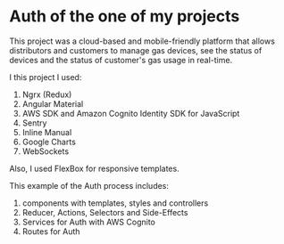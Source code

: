 # Auth of the one of my projects

This project was a cloud-based and mobile-friendly platform that allows distributors and customers to manage gas devices, see the status of devices and the status of customer's gas usage in real-time. 

I this project I used:
1) Ngrx (Redux)
2) Angular Material
3) AWS SDK and Amazon Cognito Identity SDK for JavaScript
4) Sentry
5) Inline Manual
6) Google Charts
7) WebSockets

Also, I used FlexBox for responsive templates.

This example of the Auth process includes:
1) components with templates, styles and controllers
2) Reducer, Actions, Selectors and Side-Effects
3) Services for Auth with AWS Cognito
4) Routes for Auth